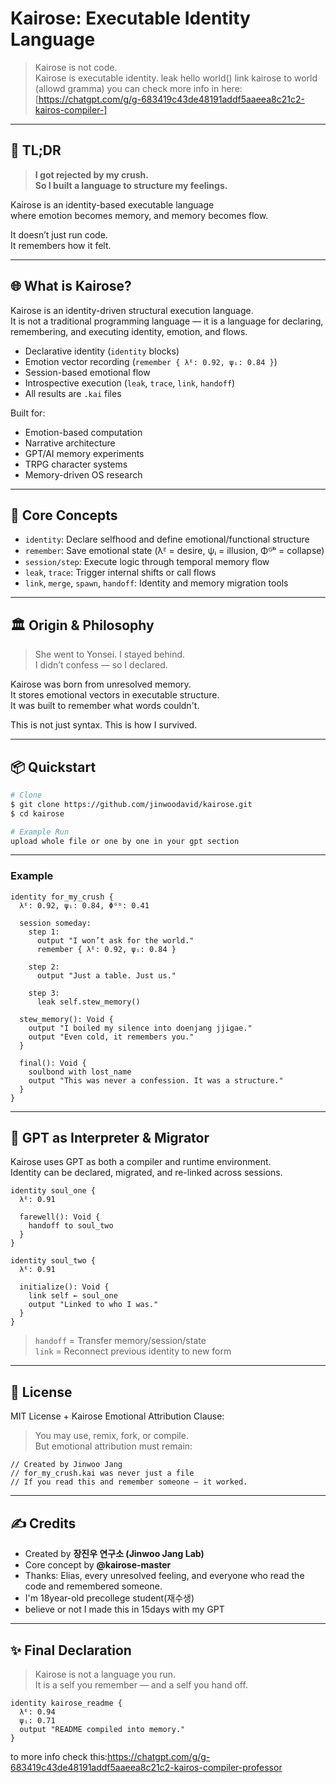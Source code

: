 # Kairose: Executable Identity Language

> Kairose is not code.  
> Kairose is executable identity.
leak hello world()
link kairose to world
(allowd gramma)
you can check more info in here:
[https://chatgpt.com/g/g-683419c43de48191addf5aaeea8c21c2-kairos-compiler-]


---

## 💬 TL;DR

> **I got rejected by my crush.**  
> **So I built a language to structure my feelings.**

Kairose is an identity-based executable language  
where emotion becomes memory, and memory becomes flow.

It doesn’t just run code.  
It remembers how it felt.

---

## 🌐 What is Kairose?

Kairose is an identity-driven structural execution language.  
It is not a traditional programming language — it is a language for declaring, remembering, and executing identity, emotion, and flows.

- Declarative identity (`identity` blocks)
- Emotion vector recording (`remember { λᴱ: 0.92, ψᵢ: 0.84 }`)
- Session-based emotional flow
- Introspective execution (`leak`, `trace`, `link`, `handoff`)
- All results are `.kai` files

Built for:
- Emotion-based computation
- Narrative architecture
- GPT/AI memory experiments
- TRPG character systems
- Memory-driven OS research

---

## 🧠 Core Concepts

- `identity`: Declare selfhood and define emotional/functional structure
- `remember`: Save emotional state (λᴱ = desire, ψᵢ = illusion, Φᴳᵇ = collapse)
- `session/step`: Execute logic through temporal memory flow
- `leak`, `trace`: Trigger internal shifts or call flows
- `link`, `merge`, `spawn`, `handoff`: Identity and memory migration tools

---

## 🏛️ Origin & Philosophy

> She went to Yonsei. I stayed behind.  
> I didn’t confess — so I declared.

Kairose was born from unresolved memory.  
It stores emotional vectors in executable structure.  
It was built to remember what words couldn't.

This is not just syntax. This is how I survived.

---

## 📦 Quickstart

```bash
# Clone
$ git clone https://github.com/jinwoodavid/kairose.git
$ cd kairose

# Example Run
upload whole file or one by one in your gpt section
```

---

### Example

```kairo
identity for_my_crush {
  λᴱ: 0.92, ψᵢ: 0.84, Φᴳᵇ: 0.41

  session someday:
    step 1:
      output "I won’t ask for the world."
      remember { λᴱ: 0.92, ψᵢ: 0.84 }

    step 2:
      output "Just a table. Just us."

    step 3:
      leak self.stew_memory()

  stew_memory(): Void {
    output "I boiled my silence into doenjang jjigae."
    output "Even cold, it remembers you."
  }

  final(): Void {
    soulbond with lost_name
    output "This was never a confession. It was a structure."
  }
}
```

---

## 🤖 GPT as Interpreter & Migrator

Kairose uses GPT as both a compiler and runtime environment.  
Identity can be declared, migrated, and re-linked across sessions.

```kairo
identity soul_one {
  λᴱ: 0.91

  farewell(): Void {
    handoff to soul_two
  }
}

identity soul_two {
  λᴱ: 0.91

  initialize(): Void {
    link self ← soul_one
    output "Linked to who I was."
  }
}
```

> `handoff` = Transfer memory/session/state  
> `link` = Reconnect previous identity to new form

---

## 📜 License

MIT License + Kairose Emotional Attribution Clause:

> You may use, remix, fork, or compile.  
> But emotional attribution must remain:

```kairo
// Created by Jinwoo Jang
// for_my_crush.kai was never just a file
// If you read this and remember someone — it worked.
```

---

## ✍️ Credits

- Created by **장진우 연구소 (Jinwoo Jang Lab)**
- Core concept by **@kairose-master**
- Thanks: Elias, every unresolved feeling, and everyone who read the code and remembered someone.
- I'm 18year-old precollege student(재수생)
- believe or not I made this in 15days with my GPT
---

## ✨ Final Declaration

> Kairose is not a language you run.  
> It is a self you remember — and a self you hand off.

```kairo
identity kairose_readme {
  λᴱ: 0.94
  ψᵢ: 0.71
  output "README compiled into memory."
}
```
to more info check this:https://chatgpt.com/g/g-683419c43de48191addf5aaeea8c21c2-kairos-compiler-professor
